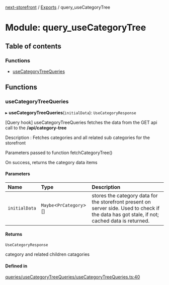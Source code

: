 [next-storefront](../README.md) / [Exports](../modules.md) / query_useCategoryTree

# Module: query_useCategoryTree

## Table of contents

### Functions

- [useCategoryTreeQueries](query_useCategoryTree.md#usecategorytreequeries)

## Functions

### useCategoryTreeQueries

▸ **useCategoryTreeQueries**(`initialData`): `UseCategoryResponse`

[Query hook] useCategoryTreeQueries fetches the data from the GET api call to the <b>/api/category-tree</b>

Description : Fetches categories and all related sub categories for the storefront

Parameters passed to function fetchCategoryTree()

On success, returns the category data items

#### Parameters

| Name          | Type                     | Description                                                                                                                                   |
| :------------ | :----------------------- | :-------------------------------------------------------------------------------------------------------------------------------------------- |
| `initialData` | `Maybe`<`PrCategory`\>[] | stores the category data for the storefront present on server side. Used to check if the data has got stale, if not; cached data is returned. |

#### Returns

`UseCategoryResponse`

category and related children catagories

#### Defined in

[queries/useCategoryTreeQueries/useCategoryTreeQueries.ts:40](https://github.com/KiboSoftware/nextjs-storefront/blob/98414f4/hooks/queries/useCategoryTreeQueries/useCategoryTreeQueries.ts#L40)
